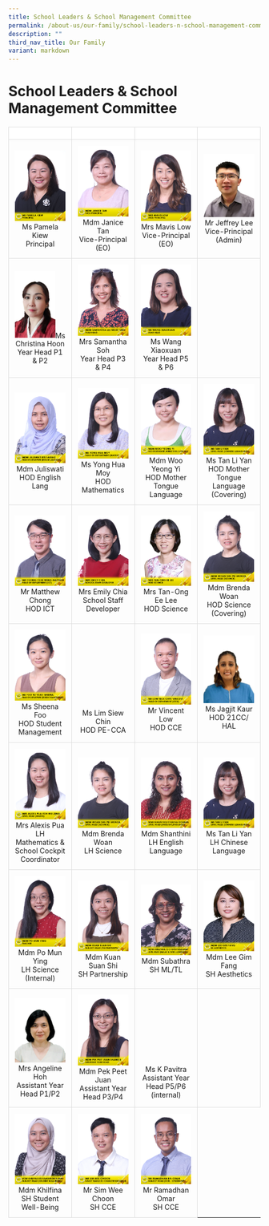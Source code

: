 ```yaml
---
title: School Leaders & School Management Committee
permalink: /about-us/our-family/school-leaders-n-school-management-committee/
description: ""
third_nav_title: Our Family
variant: markdown
---
```

# School Leaders &amp; School Management Committee

<style>
 
table {
	width: 100%;
	border-collapse: collapse;
	margin-top: 20px;
	max-width: 600px;
	font-size: 14px;
}

th, td {
      border: 1px solid #dddddd;
      text-align: left;
      padding: 12px;
}

th {
	background-color: #FFFFFF;
	width: 25%;
}
	
td { 
			text-align: center !important;  
			width: 25%;
}
</style>

<table>
	<thead>
  <tr>
    <th></th>
    <th></th>
    <th></th>
		<th></th>
  </tr>
	</thead>
	<tbody>
  <tr> 
    <td><img src="/images/About%20us/Leaders%20&amp;%20Management%20Committee/MsPamelaKiew.jpg"> Ms Pamela Kiew<br>Principal</td>
    <td><img src="/images/About%20us/Leaders%20&amp;%20Management%20Committee/MdmJaniceTan.jpg"> Mdm Janice Tan<br>Vice-Principal (EO) </td>
    <td><img src="/images/About%20us/Leaders%20&amp;%20Management%20Committee/MrsMavisLow.jpg">Mrs Mavis Low<br>Vice-Principal (EO)</td>
		<td><img style="width: 100%; height: auto;" src="/images/About%20us/Leaders%20&amp;%20Management%20Committee/MrJefferyLee.jpg">Mr Jeffrey Lee<br>Vice-Principal (Admin)</td>
  </tr>
  <tr> 
		<td><img style="width: 80%; height: auto;" src="/images/About%20us/Leaders%20&amp;%20Management%20Committee/MsChristinaHoon.jpg">Ms Christina Hoon<br>Year Head P1 &amp; P2 </td>
		<td><img src="/images/About%20us/Leaders%20&amp;%20Management%20Committee/MdmSamanthaLeeMiewFung.jpg">Mrs Samantha Soh<br>Year Head P3 &amp; P4 </td>
    <td> <img src="/images/About%20us/Leaders%20&amp;%20Management%20Committee/MsWangXiaoxuan.jpg"> Ms Wang Xiaoxuan<br>Year Head P5 &amp; P6 </td>
	<td><br><br><br></td>
  </tr>
  <tr>
    <td><img src="/images/About%20us/Leaders%20&amp;%20Management%20Committee/MdmJuliswatiBteSamad.jpg"> Mdm Juliswati<br>HOD English Lang  </td>
    <td><img src="/images/About%20us/Leaders%20&amp;%20Management%20Committee/MsYongHuaMoy.jpg">Ms Yong Hua Moy<br>HOD Mathematics</td>
		<td><img src="/images/About%20us/Leaders%20&amp;%20Management%20Committee/MdmWooYeongYi.jpg"> Mdm Woo Yeong Yi<br>HOD Mother Tongue Language</td>
		<td><img src="/images/About%20us/Leaders%20&amp;%20Management%20Committee/MsTanLiYan.jpg"> Ms Tan Li Yan <br>HOD Mother Tongue Language (Covering) </td>
  </tr>
		<tr>
    <td><img src="/images/About%20us/Leaders%20&amp;%20Management%20Committee/MrChongCheeWengMatthew.jpg"> Mr Matthew Chong<br>HOD ICT </td> 
		<td><img src="/images/About%20us/Leaders%20&amp;%20Management%20Committee/MrsEmilyChia.jpg">Mrs Emily Chia<br>School Staff Developer</td>
			<td><img src="/images/About%20us/Leaders%20&amp;%20Management%20Committee/MRSTAN_ONGEELEE.jpg"> Mrs Tan-Ong Ee Lee<br>HOD Science</td>
						<td><img src="/images/About%20us/Leaders%20&amp;%20Management%20Committee/MdmWoanShuPeiBrenda.jpg"> Mdm Brenda Woan<br>HOD Science (Covering)</td>
	</tr>
  <tr>
		   <td><img src="/images/About%20us/Leaders%20&amp;%20Management%20Committee/MsFooRuYuanSheena.jpg">Ms Sheena Foo<br>HOD Student Management </td>
				<td><br><br><br><br><br><br><br><br><br>Ms Lim Siew Chin<br>HOD PE-CCA  </td>
    <td><img src="/images/About%20us/Leaders%20&amp;%20Management%20Committee/MrLowTeckChyeVincent.jpg"> Mr Vincent Low<br>HOD CCE </td>
		<td><img style="width: 100%; height: auto;" src="/images/About%20us/Leaders%20&amp;%20Management%20Committee/MsJagjitKaur.jpg">Ms Jagjit Kaur<br>HOD 21CC/ HAL</td>
  </tr>
	<tr>
	    <td><img src="/images/About%20us/Leaders%20&amp;%20Management%20Committee/MrsAlexisPua_TohWeiZeng.jpg">Mrs Alexis Pua<br>LH Mathematics &amp; School Cockpit Coordinator</td>
		 <td><img src="/images/About%20us/Leaders%20&amp;%20Management%20Committee/MdmWoanShuPeiBrenda.jpg"> Mdm Brenda Woan<br>LH Science </td>
    <td><img src="/images/About%20us/Leaders%20&amp;%20Management%20Committee/MdmShanthiniD_ORadhaKrishnan.jpg">Mdm Shanthini<br>LH English Language </td>
		<td><img src="/images/About%20us/Leaders%20&amp;%20Management%20Committee/MsTanLiYan.jpg">Ms Tan Li Yan<br>LH Chinese Language </td>
	</tr>
  <tr>
  		<td><img src="/images/About%20us/School%20Staff/MdmPoMunYing.jpg"> Mdm Po Mun Ying<br>LH Science (Internal) </td>
		<td><img src="/images/About%20us/Leaders%20&amp;%20Management%20Committee/MdmKuanSuanShi.jpg"> Mdm Kuan Suan Shi <br>SH Partnership </td>
		<td><img src="/images/About%20us/Leaders%20&amp;%20Management%20Committee/MdmSubathraD_OGovindasamy.jpg"> Mdm Subathra <br>SH ML/TL</td>
		<td><img src="/images/About%20us/Leaders%20&amp;%20Management%20Committee/MDMLEEGIMFANG.jpg"> Mdm Lee Gim Fang<br>SH Aesthetics </td>
		</tr>
		 <tr>
			 <td><img src="/images/About%20us/Leaders%20&amp;%20Management%20Committee/MrsAngelineHoh.jpg">Mrs Angeline Hoh<br>Assistant Year Head P1/P2 </td>
	<td><img src="/images/About%20us/School%20Staff/MdmPekPeetJuanShanice.jpg"> Mdm Pek Peet Juan<br>Assistant Year Head P3/P4</td>
			 <td><br><br><br><br><br><br><br><br>Ms K Pavitra<br>Assistant Year Head P5/P6 (internal)</td>
			 <td></td>
      </tr>
	  <tr>
			   <td><img src="/images/About%20us/School%20Staff/MdmKhilfinaBteKamaruddinShah.jpg"> Mdm Khilfina<br>SH Student Well-Being</td>
      <td><img src="/images/About%20us/Leaders%20&amp;%20Management%20Committee/MrSimWeeChoon.jpg">Mr Sim Wee Choon<br>SH CCE </td>
			 <td><img src="/images/About%20us/School%20Staff/MrRamadhanBinOmar.jpg"> Mr Ramadhan Omar<br>SH CCE </td>
  </tr>
	</tbody>
</table>